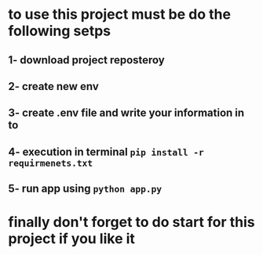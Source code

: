 # to use this project must be do the following setps 
## 1- download project reposteroy 
## 2- create new env 
## 3- create .env file and write your information in to 
## 4- execution in terminal ```pip install -r requirmenets.txt```
## 5- run app using ```python app.py ```

# finally don't forget to do start for this project if you like it 
